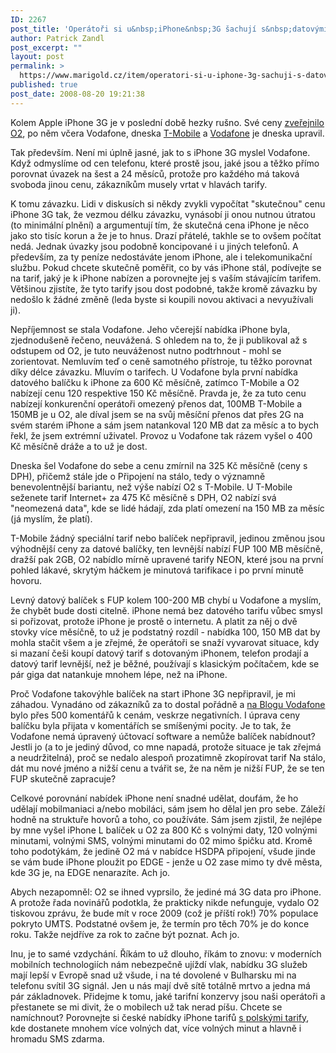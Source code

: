 ```yaml
---
ID: 2267
post_title: 'Operátoři si u&nbsp;iPhone&nbsp;3G šachují s&nbsp;datovými tarify'
author: Patrick Zandl
post_excerpt: ""
layout: post
permalink: >
  https://www.marigold.cz/item/operatori-si-u-iphone-3g-sachuji-s-datovymi-tarify
published: true
post_date: 2008-08-20 19:21:38
---
```

Kolem Apple iPhone 3G je v poslední době hezky rušno. Své ceny <a href="http://www.cz.o2.com/osobni/cz/telefony_a_zarizeni/iphone/prices.html">zveřejnilo O2</a>, po něm včera Vodafone, dneska <a href="http://t-mobile.cz/iphone">T-Mobile</a> a <a href="http://blog.vodafone.cz/?p=561">Vodafone</a> je dneska upravil.

Tak především. Není mi úplně jasné, jak to s iPhone 3G myslel Vodafone. Když odmyslíme od cen telefonu, které prostě jsou, jaké jsou a těžko přímo porovnat úvazek na šest a 24 měsíců, protože pro každého má taková svoboda jinou cenu, zákazníkům musely vrtat v hlavách tarify. 

K tomu závazku. Lidi v diskusích si někdy zvykli vypočítat "skutečnou" cenu iPhone 3G tak, že vezmou délku závazku, vynásobí ji onou nutnou útratou (to minimální plnění) a argumentují tím, že skutečná cena iPhone je něco jako sto tisíc korun a že je to hnus. Drazí přátelé, takhle se to ovšem počítat nedá. Jednak úvazky jsou podobně koncipované i u jiných telefonů. A především, za ty peníze nedostáváte jenom iPhone, ale i telekomunikační službu. Pokud chcete skutečně poměřit, co by vás iPhone stál, podívejte se na tarif, jaký je k iPhone nabízen a porovnejte jej s vaším stávajícím tarifem. Většinou zjistíte, že tyto tarify jsou dost podobné, takže kromě závazku by nedošlo k žádné změně (leda byste si koupili novou aktivaci a nevyužívali ji). 

Nepříjemnost se stala Vodafone. Jeho včerejší nabídka iPhone byla, zjednodušeně řečeno, neuvážená. S ohledem na to, že ji publikoval až s odstupem od O2, je tuto neuváženost nutno podtrhnout - mohl se zorientovat. Nemluvím teď o ceně samotného přístroje, tu těžko porovnat díky délce závazku. Mluvím o tarifech. U Vodafone byla první nabídka datového balíčku k iPhone za 600 Kč měsíčně, zatímco T-Mobile a O2 nabízejí cenu 120 respektive 150 Kč měsíčně. Pravda je, že za tuto cenu nabízejí konkurenční operátoři omezený přenos dat, 100MB T-Mobile a 150MB je u O2, ale díval jsem se na svůj měsíční přenos dat přes 2G na svém starém iPhone a sám jsem natankoval 120 MB dat za měsíc a to bych řekl, že jsem extrémní uživatel. Provoz u Vodafone tak rázem vyšel o 400 Kč měsíčně dráže a to už je dost. 

Dneska šel Vodafone do sebe a cenu zmírnil na 325 Kč měsíčně (ceny s DPH), přičemž stále jde o Připojení na stálo, tedy o významně benevolentnější bariantu, než výše nabízí O2 s T-Mobile. U T-Mobile seženete tarif Internet+ za 475 Kč měsíčně s DPH, O2 nabízí svá "neomezená data", kde se lidé hádají, zda platí omezení na 150 MB za měsíc (já myslím, že platí).

T-Mobile žádný speciální tarif nebo balíček nepřipravil, jedinou změnou jsou výhodnější ceny za datové balíčky, ten levnější nabízí FUP 100 MB měsíčně, dražší pak 2GB, O2 nabídlo mírně upravené tarify NEON, které jsou na první pohled lákavé, skrytým háčkem je minutová tarifikace i po první minutě hovoru. 

Levný datový balíček s FUP kolem 100-200 MB chybí u Vodafone a myslím, že chybět bude dosti citelně. iPhone nemá bez datového tarifu vůbec smysl si pořizovat, protože iPhone je prostě o internetu. A platit za něj o dvě stovky více měsíčně, to už je podstatný rozdíl - nabídka 100, 150 MB dat by mohla stačit všem a je zřejmé, že operátoři se snaží vyvarovat situace, kdy si mazaní češi koupí datový tarif s dotovaným iPhonem, telefon prodají a datový tarif levnější, než je běžné, používají s klasickým počítačem, kde se pár giga dat natankuje mnohem lépe, než na iPhone. 
  
Proč Vodafone takovýhle balíček na start iPhone 3G nepřipravil, je mi záhadou. Vynadáno od zákazníků za to dostal pořádně a <a href="http://blog.vodafone.cz/?p=559#comments">na Blogu Vodafone</a> bylo přes 500 komentářů k cenám, veskrze negativních.  I úprava ceny balíčku byla přijata v komentářích se smíšenými pocity. Je to tak, že Vodafone nemá úpravený účtovací software a nemůže balíček nabídnout? Jestli jo (a to je jediný důvod, co mne napadá, protože situace je tak zřejmá a neudržitelná), proč se nedalo alespoň prozatimně zkopírovat tarif Na stálo, dát mu nové jméno a nižší cenu a tvářit se, že na něm je nižší FUP, že se ten FUP skutečně zapracuje?   

Celkové porovnání nabídek iPhone není snadné udělat, doufám, že ho udělají mobilmaniaci a/nebo mobiláci, sám jsem ho dělal jen pro sebe. Záleží hodně na struktuře hovorů a toho, co používáte. Sám jsem zjistil, že nejlépe by mne vyšel iPhone L balíček u O2 za 800 Kč s volnými daty, 120 volnými minutami, volnými SMS, volnými minutami do 02 mimo špičku atd. Kromě toho podotýkám, že jedině O2 má v nabídce HSDPA připojení, všude jinde se vám bude iPhone ploužit po EDGE - jenže u O2 zase mimo ty dvě města, kde 3G je, na EDGE nenarazíte. Ach jo. 

Abych nezapomněl: O2 se ihned vyprsilo, že jediné má 3G data pro iPhone. A protože řada novinářů podotkla, že prakticky nikde nefunguje, vydalo O2 tiskovou zprávu, že bude mít v roce 2009 (což je příští rok!) 70% populace pokryto UMTS. Podstatné ovšem je, že termín pro těch 70% je do konce roku. Takže nejdříve za rok to začne být poznat. Ach jo. 

Inu, je to samé vzdychání. Říkám to už dlouho, říkám to znovu: v moderních mobilních technologiích nám nebezpečně ujíždí vlak, nabídku 3G služeb mají lepší v Evropě snad už všude, i na té dovolené v Bulharsku mi na telefonu svítil 3G signál. Jen u nás mají dvě sítě totálně mrtvo a jedna má pár základnovek. Přidejme k tomu, jaké tarifní konzervy jsou naši operátoři a přestanete se mi divit, že o mobilech už tak nerad píšu. Chcete se namíchnout? Porovnejte si české nabídky iPhone tarifů <a href="http://iphonemania.mobilmania.cz/Tarify-a-ceny-iPhone-3G-v-Polsku-Jak-blizko-budou-tem-ceskym">s polskými tarify</a>, kde dostanete mnohem více volných dat, více volných minut a hlavně i hromadu SMS zdarma.